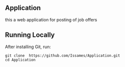 ## Application
this a web application for posting of job offers
## Running Locally

After installing Git, run:
```
git clone  https://github.com/Issames/Application.git  
cd Application

